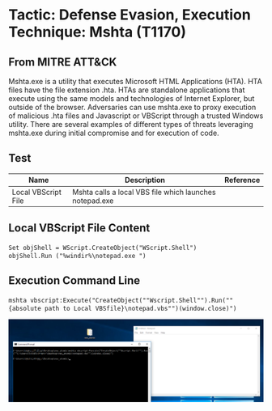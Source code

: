 <h1> Tactic: Defense Evasion, Execution
Technique: Mshta (T1170)  </h1>
<h2> From MITRE ATT&CK </h2>

Mshta.exe is a utility that executes Microsoft HTML Applications (HTA). HTA files have the file extension .hta. HTAs are standalone applications that execute using the same models and technologies of Internet Explorer, but outside of the browser.                   Adversaries can use mshta.exe to proxy execution of malicious .hta files and Javascript or VBScript through a trusted Windows utility. There are several examples of different types of threats leveraging mshta.exe during initial compromise and for execution of code.

<h2> Test </h2>

Name                | Description                                                | Reference
------------------- | --------------------------------------------------         | ------------
Local VBScript File | Mshta calls a local VBS file which launches notepad.exe    | 

## Local VBScript File Content
```
Set objShell = WScript.CreateObject("WScript.Shell")
objShell.Run ("%windir%\notepad.exe ")
```
## Execution Command Line 
```
mshta vbscript:Execute("CreateObject(""Wscript.Shell"").Run(""{absolute path to Local VBSfile}\notepad.vbs"")(window.close)")
```
![Windows10; VBScript](mshta_images/s4_mshta_2.png)
